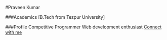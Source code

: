 #Praveen Kumar

###Academics
[B.Tech from Tezpur University]

###Profile
Competitive Programmer
Web development enthusiast
[Connect with me](https://twitter.com/3_prateek)